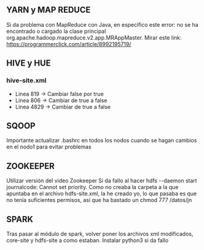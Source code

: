 
## YARN y MAP REDUCE
Si da problema con MapReduce con Java, en especifico este error: no se ha encontrado o cargado la clase principal org.apache.hadoop.mapreduce.v2.app.MRAppMaster. Mirar este link:
https://programmerclick.com/article/8992195719/

## HIVE y HUE

### hive-site.xml
- Linea 819 -> Cambiar false por true
- Linea 806 -> Cambiar de true a false
- Linea 4829 -> Cambiar de true a false

## SQOOP
Importante actualizar .bashrc en todos los nodos cuando se hagan cambios en el nodo1 para evitar problemas

## ZOOKEEPER
Utilizar versión del video Zookeeper
Si da fallo al hacer hdfs --daemon start journalcode: Cannot set priority. Como no creaba la carpeta a la que apuntaba en el archivo hdfs-site.xml, la he creado yo,
lo que pasaba es que no tenía suficientes permisos, así que ha bastado un chmod 777 /datos/jn

## SPARK
Tras pasar al módulo de spark, volver poner los archivos xml modificados, core-site y hdfs-site a como estaban.
Instalar python3 si da fallo 
